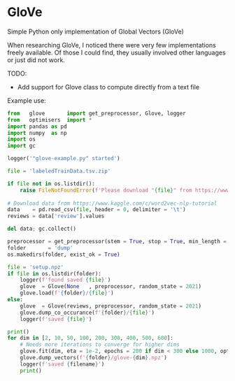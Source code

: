 # GloVe

Simple Python only implementation of Global Vectors (GloVe)

When researching GloVe, I noticed there were very few implementations freely available. Of those I could find, they usually involved other languages or just did not work.

TODO:
+ Add support for Glove class to compute directly from a text file

Example use:

```python
from   glove       import get_preprocessor, Glove, logger
from   optimisers  import *
import pandas as pd
import numpy  as np
import os
import gc

logger('"glove-example.py" started')

file = 'labeledTrainData.tsv.zip'

if file not in os.listdir():
    raise FileNotFoundError(f'Please download "{file}" from https://www.kaggle.com/c/word2vec-nlp-tutorial to run this script')
    
# Download data from https://www.kaggle.com/c/word2vec-nlp-tutorial
data    = pd.read_csv(file, header = 0, delimiter = '\t')
reviews = data['review'].values

del data; gc.collect()

preprocessor = get_preprocessor(stem = True, stop = True, min_length = 3)
folder       = 'dump'
os.makedirs(folder, exist_ok = True)

file = 'setup.npz'
if file in os.listdir(folder):
    logger(f'found saved {file}')
    glove  = Glove(None   , preprocessor, random_state = 2021)
    glove.load(f'{folder}/{file}')
else:
    glove  = Glove(reviews, preprocessor, random_state = 2021)
    glove.dump_co_occurance(f'{folder}/{file}')
    logger(f'saved {file}')

print()
for dim in [2, 10, 50, 100, 200, 300, 400, 500, 600]:
    # Needs more iterations to converge for higher dims
    glove.fit(dim, eta = 1e-2, epochs = 200 if dim < 300 else 1000, optimiser = 'adam', decay = 1e-2)
    glove.dump_vectors(f'{folder}/glove-{dim}.npz')
    logger(f'saved {filename}')
    print()
```
